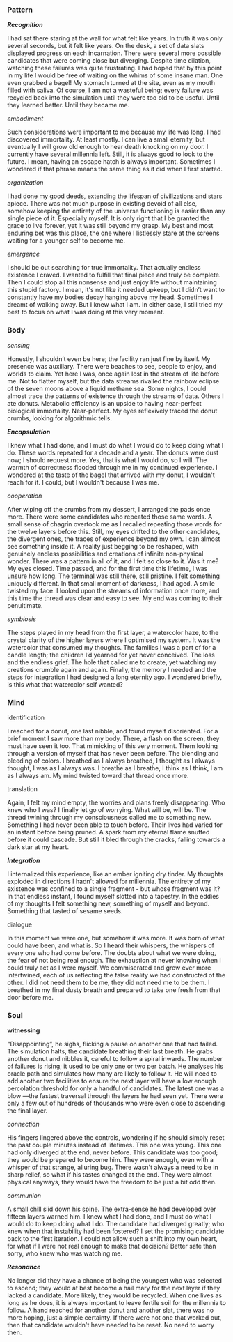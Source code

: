 ### **Pattern**

***Recognition***

I had sat there staring at the wall for what felt like years. In truth it was only several seconds, but it felt like years. On the desk, a set of data slats displayed progress on each incarnation. There were several more possible candidates that were coming close but diverging. Despite time dilation, watching these failures was quite frustrating. I had hoped that by this point in my life I would be free of waiting on the whims of some insane man. One even grabbed a bagel! My stomach turned at the site, even as my mouth filled with saliva. Of course, I am not a wasteful being; every failure was recycled back into the simulation until they were too old to be useful. Until they learned better. Until they became me.

*embodiment*

Such considerations were important to me because my life was long. I had discovered immortality. At least mostly. I can live a small eternity, but eventually I will grow old enough to hear death knocking on my door. I currently have several millennia left. Still, it is always good to look to the future. I mean, having an escape hatch is always important. Sometimes I wondered if that phrase means the same thing as it did when I first started.

*organization*

I had done my good deeds, extending the lifespan of civilizations and stars apiece. There was not much purpose in existing devoid of all else, somehow keeping the entirety of the universe functioning is easier than any single piece of it. Especially myself. It is only right that I be granted the grace to live forever, yet it was still beyond my grasp. My best and most enduring bet was this place, the one where I listlessly stare at the screens waiting for a younger self to become me.

*emergence*

I should be out searching for true immortality. That actually endless existence I craved. I wanted to fulfill that final piece and truly be complete. Then I could stop all this nonsense and just enjoy life without maintaining this stupid factory. I mean, it's not like it needed upkeep, but I didn’t want to constantly have my bodies decay hanging above my head. Sometimes I dreamt of walking away. But I knew what I am. In either case, I still tried my best to focus on what I was doing at this very moment.



### **Body**


*sensing*

Honestly, I shouldn’t even be here; the facility ran just fine by itself. My presence was auxiliary. There were beaches to see, people to enjoy, and worlds to claim. Yet here I was, once again lost in the stream of life before me. Not to flatter myself, but the data streams rivalled the rainbow eclipse of the seven moons above a liquid methane sea. Some nights, I could almost trace the patterns of existence through the streams of data. Others I ate donuts. Metabolic efficiency is an upside to having near-perfect biological immortality. Near-perfect. My eyes reflexively traced the donut crumbs, looking for algorithmic tells.


***Encapsulation***

I knew what I had done, and I must do what I would do to keep doing what I do. These words repeated for a decade and a year. The donuts were dust now; I should request more. Yes, that is what I would do, so I will. The warmth of correctness flooded through me in my continued experience. I wondered at the taste of the bagel that arrived with my donut, I wouldn't reach for it. I could, but I wouldn't because I was me.

*cooperation*

After wiping off the crumbs from my dessert, I arranged the pads once more. There were some candidates who repeated those same words. A small sense of chagrin overtook me as I recalled repeating those words for the twelve layers before this. Still, my eyes drifted to the other candidates, the divergent ones, the traces of experience beyond my own. I can almost see something inside it. A reality just begging to be reshaped, with genuinely endless possibilities and creations of infinite non-physical wonder. There was a pattern in all of it, and I felt so close to it. Was it me? My eyes closed. Time passed, and for the first time this lifetime, I was unsure how long. The terminal was still there, still pristine. I felt something uniquely different. In that small moment of darkness, I had aged. A smile twisted my face. I looked upon the streams of information once more, and this time the thread was clear and easy to see. My end was coming to their penultimate.

*symbiosis*

The steps played in my head from the first layer, a watercolor haze, to the crystal clarity of the higher layers where I optimised my system. It was the watercolor that consumed my thoughts. The families I was a part of for a candle length; the children I’d yearned for yet never conceived. The loss and the endless grief. The hole that called me to create, yet watching my creations crumble again and again. Finally, the memory I needed and the steps for integration I had designed a long eternity ago. I wondered briefly, is this what that watercolor self wanted?

### **Mind**


identification

I reached for a donut, one last nibble, and found myself disoriented. For a brief moment I saw more than my body. There, a flash on the screen, they must have seen it too. That mimicking of this very moment. Them looking through a version of myself that has never been before. The blending and bleeding of colors. I breathed as I always breathed, I thought as I always thought, I was as I always was. I breathe as I breathe, I think as I think, I am as I always am. My mind twisted toward that thread once more.


 translation
 
Again, I felt my mind empty, the worries and plans freely disappearing. Who knew who I was? I finally let go of worrying. What will be, will be. The thread twining through my consciousness called me to something new. Something I had never been able to touch before. Their lives had varied for an instant before being pruned. A spark from my eternal flame snuffed before it could cascade. But still it bled through the cracks, falling towards a dark star at my heart.


***Integration***

I internalized this experience, like an ember igniting dry tinder. My thoughts exploded in directions I hadn't allowed for millennia. The entirety of my existence was confined to a single fragment - but whose fragment was it? In that endless instant, I found myself slotted into a tapestry. In the eddies of my thoughts I felt something new, something of myself and beyond. Something that tasted of sesame seeds.

dialogue

In this moment we were one, but somehow it was more. It was born of what could have been, and what is. So I heard their whispers, the whispers of every one who had come before. The doubts about what we were doing, the fear of not being real enough. The exhaustion at never knowing when I could truly act as I were myself. We commiserated and grew ever more intertwined, each of us reflecting the false reality we had constructed of the other. I did not need them to be me, they did not need me to be them. I breathed in my final dusty breath and prepared to take one fresh from that door before me. 


### **Soul**



**witnessing**

"Disappointing”, he sighs, flicking a pause on another one that had failed. The simulation halts, the candidate breathing their last breath. He grabs another donut and nibbles it, careful to follow a spiral inwards. The number of failures is rising; it used to be only one or two per batch. He analyses his oracle path and simulates how many are likely to follow it.  He will need to add another two facilities to ensure the next layer will have a low enough percolation threshold for only a handful of candidates. The latest one was a blow —the fastest traversal through the layers he had seen yet. There were only a few out of hundreds of thousands who were even close to ascending the final layer.

*connection*

His fingers lingered above the controls, wondering if he should simply reset the past couple minutes instead of lifetimes. This one was young. This one had only diverged at the end, never before. This candidate was too good; they would be prepared to become him. They were enough, even with a whisper of that strange, alluring bug. There wasn't always a need to be in sharp relief, so what if his tastes changed at the end. They were almost physical anyways, they would have the freedom to be just a bit odd then. 


*communion*

A small chill slid down his spine. The extra-sense he had developed over fifteen layers warned him. I knew what I had done, and I must do what I would do to keep doing what I do. The candidate had diverged greatly; who knew when that instability had been fostered? I set the promising candidate back to the first iteration. I could not allow such a shift into my own heart, for what if I were not real enough to make that decision? Better safe than sorry, who knew who was watching me.


***Resonance***

No longer did they have a chance of being the youngest who was selected to ascend; they would at best become a hail mary for the next layer if they lacked a candidate. More likely, they would be recycled. When one lives as long as he does, it is always important to leave fertile soil for the millennia to follow. A hand reached for another donut and another slat, there was no more hoping, just a simple certainty. If there were not one that worked out, then that candidate wouldn't have needed to be reset. No need to worry then.